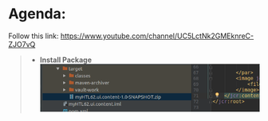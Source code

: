 # Agenda:
Follow this link: https://www.youtube.com/channel/UC5LctNk2GMEknreC-ZJO7vQ
> - **Install Package**    
![alt text](https://github.com/vuongluisvippro/AEM-Research/blob/tab_component_htl_3/cq1.png)




